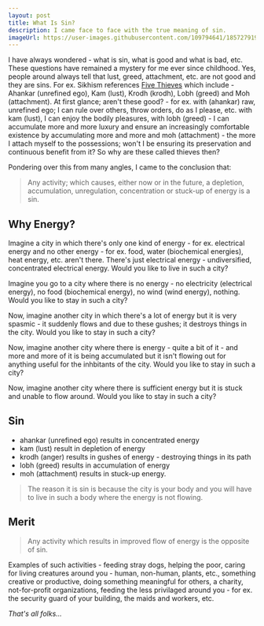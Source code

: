 ```yaml
---
layout: post
title: What Is Sin?
description: I came face to face with the true meaning of sin.
imageUrl: https://user-images.githubusercontent.com/109794641/185727919-c70206e0-e127-4bde-9143-3ed064bc0756.jpg
---
```


I have always wondered - what is sin, what is good and what is bad, etc.
These questions have remained a mystery for me ever since childhood.
Yes, people around always tell that lust, greed, attachment, etc. are not good and they are sins.
For ex. Sikhism references [Five Thieves](https://en.wikipedia.org/wiki/Five_Thieves) which include - Ahankar (unrefined ego),
Kam (lust), Krodh (krodh), Lobh (greed) and Moh (attachment).
At first glance; aren't these good? - for ex. with (ahankar) raw, unrefined ego; I can rule over others, throw orders, do as I please, etc.
with kam (lust), I can enjoy the bodily pleasures, with lobh (greed) - I can accumulate more and more luxury and ensure an increasingly
comfortable existence by accumulating more and more and moh (attachment) - the more I attach myself to the possessions; won't I be
ensuring its preservation and continuous benefit from it?  So why are these called thieves then?

Pondering over this from many angles, I came to the conclusion that:
> Any activity; which causes, either now or in the future, a depletion, accumulation, 
> unregulation, concentration or stuck-up of energy
> is a sin.

## Why Energy?
Imagine a city in which there's only one kind of energy - for ex. electrical energy and no other energy - for ex. food, water (biochemical energies),
heat energy, etc. aren't there.  There's just electrical energy - undiversified, concentrated electrical energy.
Would you like to live in such a city?

Imagine you go to a city where there is no energy - no electricity (electrical energy), no food (biochemical energy), no wind (wind energy), nothing.
Would you like to stay in such a city?

Now, imagine another city in which there's a lot of energy but it is very spasmic - it suddenly flows and due to these gushes; it destroys things
in the city.
Would you like to stay in such a city?

Now, imagine another city where there is energy - quite a bit of it - and more and more of it is being accumulated but it isn't flowing out for anything
useful for the inhbitants of the city.
Would you like to stay in such a city?

Now, imagine another city where there is sufficient energy but it is stuck and unable to flow around.
Would you like to stay in such a city?

## Sin
- ahankar (unrefined ego) results in concentrated energy
- kam (lust) result in depletion of energy
- krodh (anger) results in gushes of energy - destroying things in its path
- lobh (greed) results in accumulation of energy
- moh (attachment) results in stuck-up energy.

> The reason it is sin is because the city is your body and you will have to live in such a body where the energy is not flowing.

## Merit
> Any activity which results in improved flow of energy is the opposite of sin.

Examples of such activities - feeding stray dogs, helping the poor, caring for living creatures around you - human, non-human, plants, etc.,
something creative or productive, doing something meaningful for others, a charity, not-for-profit organizations, feeding the less privilaged around you - for ex. the security guard of your building, the maids and workers, etc.

_That's all folks..._

